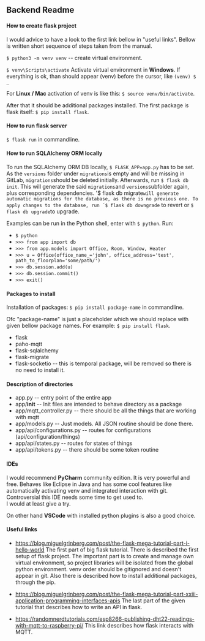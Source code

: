 ## **Backend Readme**

#### **How to create flask project**
I would advice to have a look to the first link bellow in "useful links". 
Bellow is written short sequence of steps taken from the manual.

`$ python3 -m venv venv` -- create virtual environment.

`$ venv\Scripts\activate` Activate virtual environment in **Windows**. 
If everything is ok, than should appear (venv) before the cursor, like `(venv) $ _`

For **Linux / Mac** activation of venv is like this: `$ source venv/bin/activate`.

After that it should be additional packages installed. The first package is flask itself: `$ pip install flask`.

#### **How to run flask server**
`$ flask run` in commandline. 

#### **How to run SQLAlchemy ORM  locally** ###
To run the SQLAlchemy ORM DB locally, `$ FLASK_APP=app.py` has to be set.
As the `versions` folder under `migrations`is empty and will be missing in GitLab, `migrations`should be deleted initially.
Afterwards, run `$ flask db init`. This will generate the said `migrations`and `versions`subfolder again, plus corresponding dependencies.
'$ flask db migrate`will generate automatic migrations for the database, as there is no previous one.
To apply changes to the database, run ´$ flask db downgrade` to revert or `$ flask db upgrade`to upgrade.

Examples can be run in the Python shell, enter with `$ python`. 
Run: 
* `$ python`
* `>>> from app import db ` 
* `>>> from app.models import Office, Room, Window, Heater`
* `>>> u = Office(office_name_='john', office_address='test', path_to_floorplan='some/path/')`
* `>>> db.session.add(u)`
* `>>> db.session.commit()`
* `>>> exit()`


#### **Packages to install**
Installation of packages: `$ pip install package-name` in commandline.

Ofc "package-name" is just a placeholder which we should replace with given bellow package names. For example: `$ pip install flask`.
* flask
* paho-mqtt
* flask-sqlalchemy
* flask-migrate
* flask-socketio -- this is temporal package, will be removed so there is no need to install it.

#### **Description of directories**
* app.py -- entry point of the entire app
* app/__init__ -- Init files are intended to behave directory as a package 
* app/mqtt_controller.py -- there should be all the things that are working with mqtt
* app/models.py -- Just models. All JSON routine should be done there.
* app/api/configurations.py -- routes for configurations (api/configuration/things)
* app/api/states.py -- routes for states of things
* app/api/tokens.py -- there should be some token routine

#### **IDEs**
I would recommend **PyCharm** community edition. It is very powerful and free. 
Behaves like Eclipse in Java and has some cool features like automatically activating venv and integrated interaction with git.  
Controversial this IDE needs some time to get used to.  
I would at least give a try.

On other hand **VSCode** with installed python plugins is also a good choice.

#### **Useful links**

* https://blog.miguelgrinberg.com/post/the-flask-mega-tutorial-part-i-hello-world
The first part of big flask tutorial. There is described the first setup of flask project.
The important part is to create and manage own virtual environment, so project libraries will be isolated from the global
python environment. venv order should be gitignored and doesn't appear in git.
Also there is described how to install additional packages, through the pip.

* https://blog.miguelgrinberg.com/post/the-flask-mega-tutorial-part-xxiii-application-programming-interfaces-apis
The last part of the given tutorial that describes how to write an API in flask.

* https://randomnerdtutorials.com/esp8266-publishing-dht22-readings-with-mqtt-to-raspberry-pi/
This link describes how flask interacts with MQTT.
  